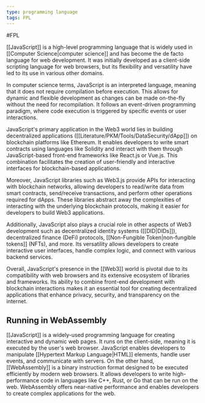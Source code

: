 ```yaml
---
type: programming language
tags: FPL
---
```

#FPL 

[[JavaScript]] is a high-level programming language that is widely used in [[Computer Science|computer science]] and has become the de facto language for web development. It was initially developed as a client-side scripting language for web browsers, but its flexibility and versatility have led to its use in various other domains.

In computer science terms, JavaScript is an interpreted language, meaning that it does not require compilation before execution. This allows for dynamic and flexible development as changes can be made on-the-fly without the need for recompilation. It follows an event-driven programming paradigm, where code execution is triggered by specific events or user interactions.

JavaScript's primary application in the Web3 world lies in building decentralized applications ([[Literature/PKM/Tools/DataSecurity/dApp]]) on blockchain platforms like Ethereum. It enables developers to write smart contracts using languages like Solidity and interact with them through JavaScript-based front-end frameworks like React.js or Vue.js. This combination facilitates the creation of user-friendly and interactive interfaces for blockchain-based applications.

Moreover, JavaScript libraries such as Web3.js provide APIs for interacting with blockchain networks, allowing developers to read/write data from smart contracts, send/receive transactions, and perform other operations required for dApps. These libraries abstract away the complexities of interacting with the underlying blockchain protocols, making it easier for developers to build Web3 applications.

Additionally, JavaScript also plays a crucial role in other aspects of Web3 development such as decentralized identity systems ([[DID|DIDs]]), decentralized finance (DeFi) protocols, [[Non-Fungible Token|non-fungible tokens]] (NFTs), and more. Its versatility allows developers to create interactive user interfaces, handle complex logic, and connect with various backend services.

Overall, JavaScript's presence in the [[Web3]] world is pivotal due to its compatibility with web browsers and its extensive ecosystem of libraries and frameworks. Its ability to combine front-end development with blockchain interactions makes it an essential tool for creating decentralized applications that enhance privacy, security, and transparency on the internet.

## Running in WebAssembly

[[JavaScript]] is a widely-used programming language for creating interactive and dynamic web pages. It runs on the client-side, meaning it is executed by the user's web browser. JavaScript enables developers to manipulate [[Hypertext Markup Language|HTML]] elements, handle user events, and communicate with servers. On the other hand, [[WebAssembly]] is a binary instruction format designed to be executed efficiently by modern web browsers. It allows developers to write high-performance code in languages like C++, Rust, or Go that can be run on the web. WebAssembly offers near-native performance and enables developers to create complex applications for the web.
